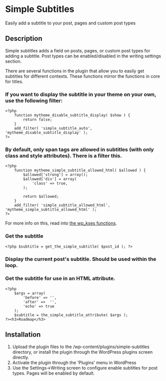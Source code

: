 # Simple Subtitles #

Easily add a subtitle to your post, pages and custom post types

## Description ##

Simple subtitles adds a field on posts, pages, or custom post types for adding a subtitle. Post types can be enabled/disabled in the writing settings section.

There are several functions in the plugin that allow you to easily get subtitles for different contexts. These functions mirror the functions in core for titles.

### If you want to display the subtitle in your theme on your own, use the following filter: ###

	<?php
	    function mytheme_disable_subtitle_display( $show ) {
	        return false;
	    }
	    add_filter( 'simple_subtitle_auto', 'mytheme_disable_subtitle_display' );
	?>

### By default, only span tags are allowed in subtitles (with only class and style attributes). There is a filter this. ###

	<?php
	    function mytheme_simple_subtitle_allowed_html( $allowed ) {
	        $allowed['strong'] = array();
	        $allowed['div'] = array(
	            'class' => true,
	        );

	        return $allowed;
	    }
	    add_filter( 'simple_subtitle_allowed_html', 'mytheme_simple_subtitle_allowed_html' );
	?>

For more info on this, read into [the wp_kses functions](https://codex.wordpress.org/Function_Reference/wp_kses).

### Get the subtitle ###

	<?php $subtitle = get_the_simple_subtitle( $post_id ); ?>

### Display the current post's subtitle. Should be used within the loop. ###

<?php $subtitle = the_simple_subtitle( $before = '', $after = '', $echo = true ); ?>

### Get the subtitle for use in an HTML attribute. ###

	<?php
	    $args = array(
	        'before' => '',
	        'after' =>  '',
	        'echo' => true
	    );
	    $subtitle = the_simple_subtitle_attribute( $args );
	?><h3>Roadmap</h3>


## Installation ##

1. Upload the plugin files to the /wp-content/plugins/simple-subtitles directory, or install the plugin through the WordPress plugins screen directly.
2. Activate the plugin through the 'Plugins' menu in WordPress
3. Use the Settings->Writing screen to configure enable subtitles for post types. Pages will be enabled by default.